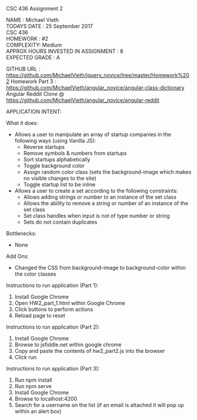 CSC 436 Assignment 2

NAME : Michael Vieth  
TODAYS DATE : 25 September 2017  
CSC 436  
HOMEWORK : #2  
COMPLEXITY: Medium  
APPROX HOURS INVESTED IN ASSIGNMENT : 8  
EXPECTED GRADE : A  

GITHUB URL : https://github.com/MichaelVieth/jquery_novice/tree/master/Homework%202 
Homework Part 3 : https://github.com/MichaelVieth/angular_novice/angular-class-dictionary  
Angular Reddit Clone @ https://github.com/MichaelVieth/angular_novice/angular-reddit  

APPLICATION INTENT: 

What it does:  
*  Allows a user to manipulate an array of startup companies in the following ways (using Vanilla JS):  
    * Reverse startups  
    * Remove symbols & numbers from startups  
    * Sort startups alphabetically  
    * Toggle background color  
    * Assign random color class (sets the background-image which makes no visible changes to the site)  
    * Toggle startup list to be inline  
* Allows a user to create a set according to the following constraints:
    * Allows adding strings or number to an instance of the set class
    * Allows the ability to remove a string or number of an instance of the set class
    * Set class handles when input is not of type number or string
    * Sets do not contain duplicates
 
Bottlenecks:  
* None
    
Add Ons:  
 * Changed the CSS from background-image to background-color within the color classes


Instructions to run application (Part 1):  
  1. Install Google Chrome  
  2. Open HW2_part_1.html within Google Chrome  
  3. Click buttons to perform actions  
  4. Reload page to reset


Instructions to run application (Part 2):  
  1. Install Google Chrome  
  2. Browse to jsfiddle.net within google chrome 
  3. Copy and paste the contents of hw2_part2.js into the browser
  4. Click run  

Instructions to run application (Part 3):
  1. Run npm install  
  2. Run npm serve
  3. Install Google Chrome  
  4. Browse to localhost:4200
  5. Search for a username on the list (if an email is attached it will pop up within an alert box)
